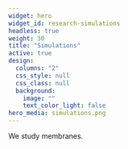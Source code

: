 ```yaml
---
widget: hero
widget_id: research-simulations
headless: true
weight: 30
title: "Simulations"
active: true
design:
  columns: "2"
  css_style: null
  css_class: null
  background:
    image: ""
    text_color_light: false
hero_media: simulations.png
---
```

We study membranes.